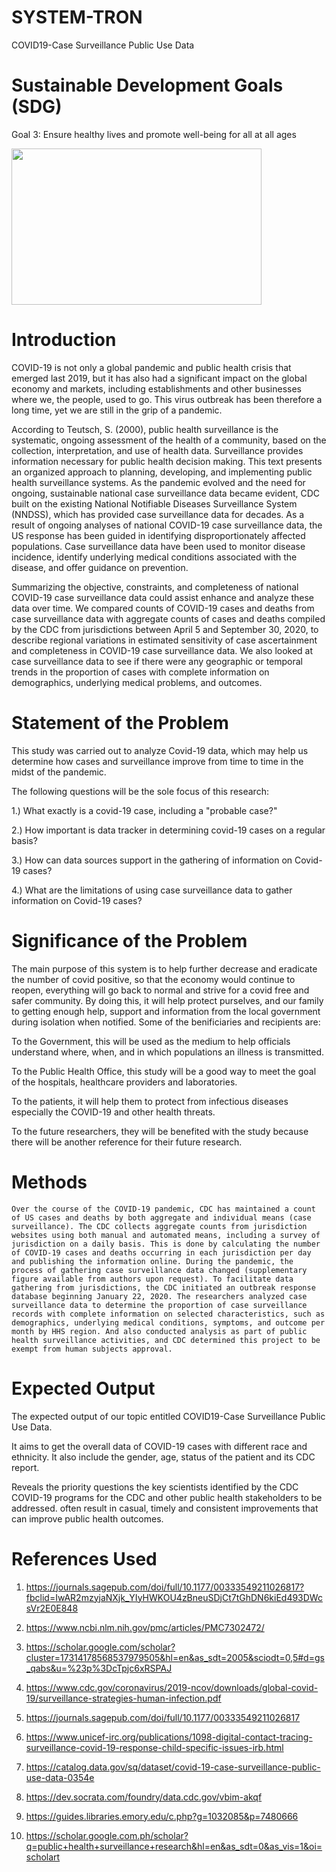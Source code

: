 # SYSTEM-TRON
COVID19-Case Surveillance Public Use Data

# Sustainable Development Goals (SDG)

Goal 3: Ensure healthy lives and promote well-being for all at all ages

<img src = "https://user-images.githubusercontent.com/102895150/170187363-b7597440-a0dd-4860-a952-edcc2771a0f4.png" width="400" height="250">

# Introduction

COVID-19 is not only a global pandemic and public health crisis that emerged last 2019, but it has also had a significant impact on the global economy and markets, including establishments and other businesses where we, the people, used to go. This virus outbreak has been therefore a long time, yet we are still in the grip of a pandemic.

According to Teutsch, S. (2000), public health surveillance is the systematic, ongoing assessment of the health of a community, based on the collection, interpretation, and use of health data. Surveillance provides information necessary for public health decision making. This text presents an organized approach to planning, developing, and implementing public health surveillance systems.
As the pandemic evolved and the need for ongoing, sustainable national case surveillance data became evident, CDC built on the existing National Notifiable Diseases Surveillance System (NNDSS), which has provided case surveillance data for decades. As a result of ongoing analyses of national COVID-19 case surveillance data, the US response has been guided in identifying disproportionately affected populations. Case surveillance data have been used to monitor disease incidence, identify underlying medical conditions associated with the disease, and offer guidance on prevention.

Summarizing the objective, constraints, and completeness of national COVID-19 case surveillance data could assist enhance and analyze these data over time. We compared counts of COVID-19 cases and deaths from case surveillance data with aggregate counts of cases and deaths compiled by the CDC from jurisdictions between April 5 and September 30, 2020, to describe regional variations in estimated sensitivity of case ascertainment and completeness in COVID-19 case surveillance data. We also looked at case surveillance data to see if there were any geographic or temporal trends in the proportion of cases with complete information on demographics, underlying medical problems, and outcomes.

# Statement of the Problem

This study was carried out to analyze Covid-19 data, which may help us determine how cases and surveillance improve from time to time in the midst of the pandemic.

The following questions will be the sole focus of this research:

1.) What exactly is a covid-19 case, including a "probable case?"

2.) How important is data tracker in determining covid-19 cases on a regular basis?

3.) How can data sources support in the gathering of information on Covid-19 cases?

4.) What are the limitations of using case surveillance data to gather information on Covid-19 cases?


# Significance of the Problem 
 
  The main purpose of this system is to help further decrease and eradicate the number of covid positive, so that the economy would continue to reopen, everything will go back to normal and strive for a covid free and safer community. By doing this, it will help protect purselves, and our family to getting enough help, support and information from the local government during isolation when notified. Some of the benificiaries and recipients are: 

To the Government, this will be used as the  medium to help officials understand where, when, and in which populations an illness is transmitted.

To the Public Health Office, this study will be a good way to meet the goal of the hospitals, healthcare providers and laboratories. 

To the patients, it will help them to protect from infectious diseases especially the COVID-19 and other health threats. 

To the future researchers, they will be benefited with the study because there will be another reference for their future research.

# Methods

    Over the course of the COVID-19 pandemic, CDC has maintained a count of US cases and deaths by both aggregate and individual means (case surveillance). The CDC collects aggregate counts from jurisdiction websites using both manual and automated means, including a survey of jurisdiction on a daily basis. This is done by calculating the number of COVID-19 cases and deaths occurring in each jurisdiction per day and publishing the information online. During the pandemic, the process of gathering case surveillance data changed (supplementary figure available from authors upon request). To facilitate data gathering from jurisdictions, the CDC initiated an outbreak response database beginning January 22, 2020. The researchers analyzed case surveillance data to determine the proportion of case surveillance records with complete information on selected characteristics, such as demographics, underlying medical conditions, symptoms, and outcome per month by HHS region. And also conducted analysis as part of public health surveillance activities, and CDC determined this project to be exempt from human subjects approval.


# Expected Output

The expected output of our topic entitled COVID19-Case Surveillance Public Use Data. 

It aims to get the overall data of COVID-19 cases with different race and ethnicity. It also include the gender, age, status of the patient and its CDC report.

Reveals the priority questions the key scientists identified by the CDC COVID-19 programs for the CDC and other public health stakeholders to be addressed. often result in casual, timely and consistent improvements that can improve public health outcomes.


# References Used

1. https://journals.sagepub.com/doi/full/10.1177/00333549211026817?fbclid=IwAR2mzyjaNXjk_YIyHWKOU4zBneuSDjCt7tGhDN6kiEd493DWcsVr2E0E848

2. https://www.ncbi.nlm.nih.gov/pmc/articles/PMC7302472/

3. https://scholar.google.com/scholar?cluster=17314178568537979505&hl=en&as_sdt=2005&sciodt=0,5#d=gs_qabs&u=%23p%3DcTpjc6xRSPAJ

4. https://www.cdc.gov/coronavirus/2019-ncov/downloads/global-covid-19/surveillance-strategies-human-infection.pdf

5. https://journals.sagepub.com/doi/full/10.1177/00333549211026817

6. https://www.unicef-irc.org/publications/1098-digital-contact-tracing-surveillance-covid-19-response-child-specific-issues-irb.html

7. https://catalog.data.gov/sq/dataset/covid-19-case-surveillance-public-use-data-0354e

8. https://dev.socrata.com/foundry/data.cdc.gov/vbim-akqf

9. https://guides.libraries.emory.edu/c.php?g=1032085&p=7480666

10. https://scholar.google.com.ph/scholar?q=public+health+surveillance+research&hl=en&as_sdt=0&as_vis=1&oi=scholart

